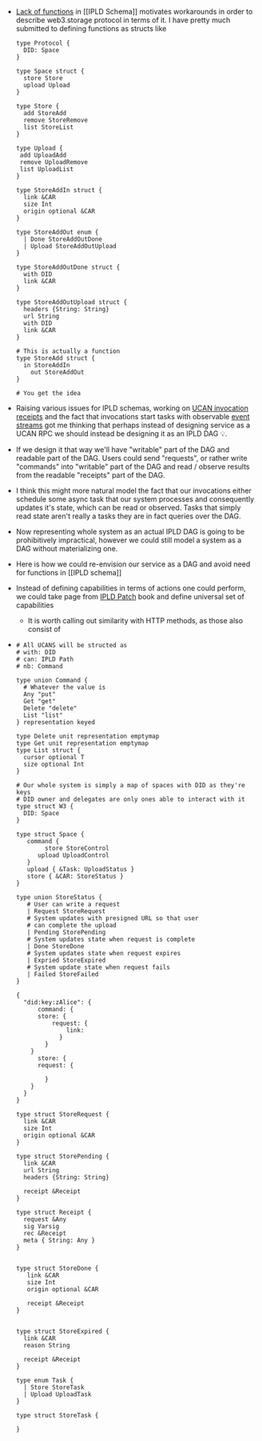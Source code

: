 - [Lack of functions](https://github.com/ipld/ipld/issues/263) in [[IPLD Schema]] motivates workarounds in order to describe web3.storage protocol in terms of it. I have pretty much submitted to defining functions as structs like
  
  ```ipldsch
  type Protocol {
    DID: Space
  }
  
  type Space struct {
    store Store
    upload Upload
  }
  
  type Store {
    add StoreAdd
    remove StoreRemove
    list StoreList
  }
  
  type Upload {
   add UploadAdd
   remove UploadRemove
   list UploadList
  }
  
  type StoreAddIn struct {
    link &CAR
    size Int
    origin optional &CAR
  }
  
  type StoreAddOut enum {
    | Done StoreAddOutDone 
    | Upload StoreAddOutUpload
  }
  
  type StoreAddOutDone struct {
    with DID
    link &CAR
  }
  
  type StoreAddOutUpload struct {
    headers {String: String}
    url String
    with DID
    link &CAR
  }
  
  # This is actually a function
  type StoreAdd struct {
  	in StoreAddIn
      out StoreAddOut
  }
  
  # You get the idea
  ```
- Raising various issues for IPLD schemas, working on [UCAN invocation receipts](https://github.com/web3-storage/ucanto/issues/151) and the fact that invocations start tasks with observable [event streams](https://github.com/web3-storage/w3infra/issues/117) got me thinking that perhaps instead of designing service as a UCAN RPC we should instead be designing it as an IPLD DAG 💡.
- If we design it that way we'll have "writable" part of the DAG and readable part of the DAG. Users could send "requests", or rather write "commands" into "writable" part of the DAG and read / observe results from the readable "receipts" part of the DAG.
- I think this might more natural model the fact that our invocations either schedule some async task that our system processes and consequently updates it's state, which can be read or observed. Tasks that simply read state aren't really a tasks they are in fact queries over the DAG.
- Now representing whole system as an actual IPLD DAG is going to be prohibitively impractical, however we could still model a system as a DAG without materializing one.
- Here is how we could re-envision our service as a DAG and avoid need for functions in [[IPLD schema]]
- Instead of defining capabilities in terms of actions one could perform, we could take page from [IPLD Patch](https://ipld.io/specs/patch/fixtures/fixtures-1/) book and define universal set of capabilities
	- It is worth calling out similarity with HTTP methods, as those also consist of
- ```ipldsch
  # All UCANS will be structed as
  # with: DID
  # can: IPLD Path
  # nb: Command
  
  type union Command {
    # Whatever the value is
    Any "put"
    Get "get"
    Delete "delete"
    List "list"
  } representation keyed
  
  type Delete unit representation emptymap
  type Get unit representation emptymap
  type List struct {
    cursor optional T
    size optional Int
  }
  
  # Our whole system is simply a map of spaces with DID as they're keys
  # DID owner and delegates are only ones able to interact with it
  type struct W3 {
    DID: Space
  }
  
  type struct Space {
     command {
     	  store StoreControl
        upload UploadControl
     }
     upload { &Task: UploadStatus }
     store { &CAR: StoreStatus }
  }
  
  type union StoreStatus {
     # User can write a request
     | Request StoreRequest
     # System updates with presigned URL so that user
     # can complete the upload
     | Pending StorePending
     # System updates state when request is complete
     | Done StoreDone
     # System updates state when request expires
     | Expried StoreExpired
     # System update state when request fails
     | Failed StoreFailed
  }
  
  {
    "did:key:zAlice": {
    	command: {
      	store: {
          	request: {
              	link: 
              }
          }
      }
    	store: {
      	request: {
          	
          }
      }
    }
  }
  
  type struct StoreRequest {
    link &CAR
    size Int
    origin optional &CAR
  }
  
  type struct StorePending {
    link &CAR
    url String
    headers {String: String}
    
    receipt &Receipt
  }
  
  type struct Receipt {
    request &Any
    sig Varsig
    rec &Receipt
    meta { String: Any }
  }
  
  
  type struct StoreDone {
     link &CAR
     size Int
     origin optional &CAR
     
     receipt &Receipt
  }
  
  
  type struct StoreExpired {
    link &CAR
    reason String
    
    receipt &Receipt
  }
  
  type enum Task {
    | Store StoreTask
    | Upload UploadTask
  }
  
  type struct StoreTask {
  
  }
  ```